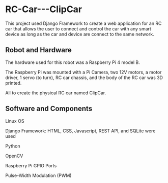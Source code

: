 # RC-Car---ClipCar
This project used Django Framework to create a web application for an RC car that allows the user to connect and control the car with any smart device as long as the car and device are connect to the same network.


## Robot and Hardware
The hardware used for this robot was a Raspberry Pi 4 model B. 

The Raspberry Pi was mounted with a Pi Camera, two 12V motors, a motor driver, 1 servo (to turn), RC car chassis, and the body of the RC car was 3D printed.

All to create the physical RC car named ClipCar.

## Software and Components
Linux OS

Django Framework: HTML, CSS, Javascript, REST API, and SQLite were used

Python

OpenCV

Raspberry Pi GPIO Ports

Pulse-Width Modulation (PWM)
